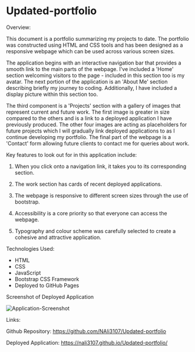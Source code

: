 # Updated-portfolio

Overview:

This document is a portfolio summarizing my projects to date. The portfolio was constructed using HTML and CSS tools and has been designed as a responsive webpage which can be used across various screen sizes.

The application begins with an interactive navigation bar that provides a smooth link to the main parts of the webpage. I've included a 'Home' section welcoming visitors to the page - included in this section too is my avatar. The next portion of the application is an 'About Me' section describing briefly my journey to coding. Additionally, I have included a display picture within this section too.

The third component is a 'Projects' section with a gallery of images that represent current and future work. The first image is greater in size compared to the others and is a link to a deployed application I have previously produced. The other four images are acting as placeholders for future projects which I will gradually link deployed applications to as I continue developing my portfolio. The final part of the webpage is a 'Contact' form allowing future clients to contact me for queries about work.

Key features to look out for in this application include:

1) When you click onto a navigation link, it takes you to its corresponding section.

2) The work section has cards of recent deployed applications.

3) The webpage is responsive to different screen sizes through the use of bootstrap.

4) Accessibility is a core priority so that everyone can access the webpage.

5) Typography and colour scheme was carefully selected to create a cohesive and attractive application.

Technologies Used:

* HTML
* CSS
* JavaScript
* Bootstrap CSS Framework
* Deployed to GitHub Pages


Screenshot of Deployed Application

![Application-Screenshot](https://user-images.githubusercontent.com/94486765/154816757-a451149f-897b-4baf-9af5-7b34053d969a.png)



Links:

Github Repository: https://github.com/NAli3107/Updated-portfolio

Deployed Application: https://nali3107.github.io/Updated-portfolio/
